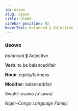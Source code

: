 ```yaml
---
id: üsowo
slug: üsowo
title: ÜSOWO
sidebar_position: 92
hoverText: balanced § Adjective
---
```


### üsowo

*balanced* **§** Adjective

**Verb**: to be balanced/fair

**Noun**: equity/fairness

**Modifier**: balanced/fair

Swahili usawa /u'sawa/

*Niger-Congo Language Family*